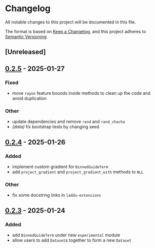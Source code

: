 # Changelog

All notable changes to this project will be documented in this file.

The format is based on [Keep a Changelog](https://keepachangelog.com/en/1.0.0/),
and this project adheres to [Semantic Versioning](https://semver.org/spec/v2.0.0.html).

## [Unreleased]

## [0.2.5](https://github.com/denehoffman/laddu/compare/laddu-v0.2.4...laddu-v0.2.5) - 2025-01-27

### Fixed

- move `rayon` feature bounds inside methods to clean up the code and avoid duplication

### Other

- update dependencies and remove `rand` and `rand_chacha`
- *(data)* fix bootstrap tests by changing seed

## [0.2.4](https://github.com/denehoffman/laddu/compare/laddu-v0.2.3...laddu-v0.2.4) - 2025-01-26

### Added

- implement custom gradient for `BinnedGuideTerm`
- add `project_gradient` and `project_gradient_with` methods to `NLL`

### Other

- fix some docstring links in `laddu-extensions`

## [0.2.3](https://github.com/denehoffman/laddu/compare/laddu-v0.2.2...laddu-v0.2.3) - 2025-01-24

### Added

- add `BinnedGuideTerm` under new `experimental` module
- allow users to add `Dataset`s together to form a new `Dataset`
